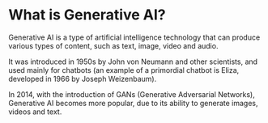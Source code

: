 # What is Generative AI?

Generative AI is a type of artificial intelligence technology that can produce various types of content, such as text, image, video and audio.

It was introduced in 1950s by John von Neumann and other scientists, and used mainly for chatbots (an example of a primordial chatbot is Eliza, developed in 1966 by Joseph Weizenbaum).

In 2014, with the introduction of GANs (Generative Adversarial Networks), Generative AI becomes more popular, due to its ability to generate images, videos and text.
